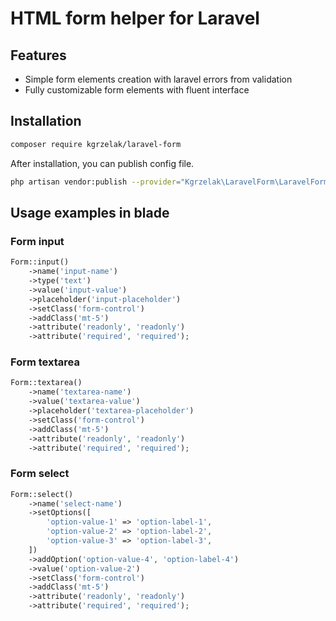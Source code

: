 # HTML form helper for Laravel

## Features
- Simple form elements creation with laravel errors from validation
- Fully customizable form elements with fluent interface

## Installation
```bash
composer require kgrzelak/laravel-form
```
After installation, you can publish config file.
```bash
php artisan vendor:publish --provider="Kgrzelak\LaravelForm\LaravelFormServiceProvider"
```

## Usage examples in blade

### Form input
```php
Form::input()
    ->name('input-name')
    ->type('text')
    ->value('input-value')
    ->placeholder('input-placeholder')
    ->setClass('form-control')
    ->addClass('mt-5')
    ->attribute('readonly', 'readonly')
    ->attribute('required', 'required');
```

### Form textarea
```php
Form::textarea()
    ->name('textarea-name')
    ->value('textarea-value')
    ->placeholder('textarea-placeholder')
    ->setClass('form-control')
    ->addClass('mt-5')
    ->attribute('readonly', 'readonly')
    ->attribute('required', 'required');
```

### Form select
```php
Form::select()
    ->name('select-name')
    ->setOptions([
        'option-value-1' => 'option-label-1',
        'option-value-2' => 'option-label-2',
        'option-value-3' => 'option-label-3',
    ])
    ->addOption('option-value-4', 'option-label-4')
    ->value('option-value-2')
    ->setClass('form-control')
    ->addClass('mt-5')
    ->attribute('readonly', 'readonly')
    ->attribute('required', 'required');
```
